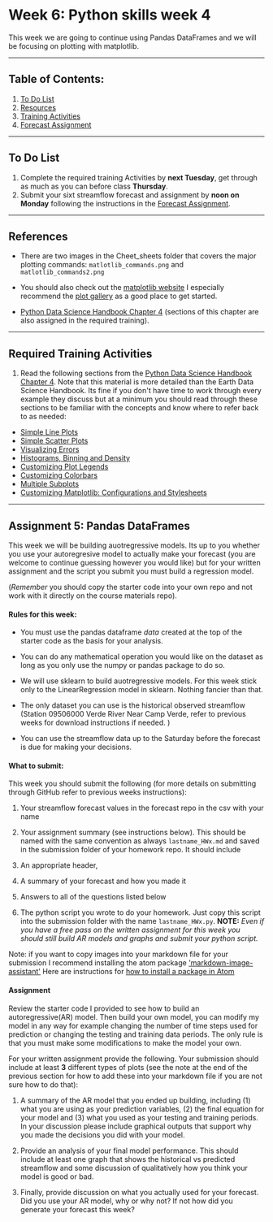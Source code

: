 # Week 6: Python skills week 4
This week we are going to continue using Pandas DataFrames and we will be focusing on plotting with matplotlib.
____
## Table of Contents:
1. [ To Do List](#todo)
1. [ Resources](#resources)
1. [ Training Activities](#training)
1. [ Forecast Assignment](#assignment)

___
<a name="todo"></a>
## To Do List
1. Complete the required training Activities by **next Tuesday**, get through as much as you can before class **Thursday**.
2. Submit your sixt streamflow forecast and assignment by **noon on Monday** following the instructions in the [ Forecast Assignment](#assignment).

___
<a name="resources"></a>
## References
- There are two images in the Cheet_sheets folder that covers the major plotting commands: `matlotlib_commands.png` and `matlotlib_commands2.png`

- You should also check out the [matplotlib website](https://matplotlib.org/) I especially recommend the [plot gallery](https://matplotlib.org/gallery/index.html) as a good place to get started.

- [Python Data Science Handbook Chapter 4](https://jakevdp.github.io/PythonDataScienceHandbook/) (sections of this chapter are also assigned in the required training).
___
<a name="training"></a>
## Required Training Activities
1.  Read the following sections from the [Python Data Science Handbook Chapter 4](ttps://jakevdp.github.io/PythonDataScienceHandbook/index.html). Note that this material is more detailed than the Earth Data Science Handbook. Its fine if you don't have time to work through every example they discuss but at a minimum you should read through these sections to be familiar with the concepts and know where to refer back to as needed:
  - [Simple Line Plots](https://jakevdp.github.io/PythonDataScienceHandbook/04.01-simple-line-plots.html)
  - [Simple Scatter Plots](https://jakevdp.github.io/PythonDataScienceHandbook/04.02-simple-scatter-plots.html)
  - [Visualizing  Errors](https://jakevdp.github.io/PythonDataScienceHandbook/04.03-errorbars.html)
  - [Histograms, Binning and Density](https://jakevdp.github.io/PythonDataScienceHandbook/04.05-histograms-and-binnings.html)
  - [Customizing  Plot Legends](https://jakevdp.github.io/PythonDataScienceHandbook/04.06-customizing-legends.html)
  - [Customizing Colorbars](https://jakevdp.github.io/PythonDataScienceHandbook/04.07-customizing-colorbars.html)
  - [Multiple Subplots](https://jakevdp.github.io/PythonDataScienceHandbook/04.08-multiple-subplots.html)
  - [Customizing  Matplotlib: Configurations and Stylesheets](https://jakevdp.github.io/PythonDataScienceHandbook/04.10-customizing-ticks.htmll)
___
<a name="assignment"></a>
## Assignment 5: Pandas DataFrames
This week we will be building auotregressive models. Its  up to you whether you use your autoregresive model to actually make your forecast (you are welcome to continue guessing however you would like) but for your written assignment and the script you submit you must build a regression  model.

(*Remember* you should copy the starter code into your own repo and not work with it directly on the course materials repo).

#### Rules for this week:
- You must use the pandas dataframe *data* created at the top of the starter code as the basis for your analysis.

- You can do any mathematical operation you would like on the dataset as long as you only use the numpy or pandas package to do so.  

- We will use sklearn to build auotregressive models. For this week stick only to the LinearRegression model in sklearn. Nothing fancier than that.

- The only dataset you can use is the historical observed streamflow (Station 09506000 Verde River Near Camp Verde, refer to previous weeks for download instructions if needed. )

- You can use the streamflow data up to the Saturday before the forecast is due for making your decisions.

#### What to submit:
This week you should submit the following (for more details on submitting through GitHub refer to previous weeks instructions):

1. Your streamflow forecast values in the forecast repo in the csv with your name

2. Your assignment summary (see instructions below). This should be named with the same convention  as always `lastname_HWx.md` and saved in the submission folder of your homework repo.  It should include
  1. An appropriate header,
  2. A summary of your forecast and how you made it
  3. Answers to all of the questions listed below

3. The python script you wrote to do your homework.  Just copy this script into the submission folder with the name `lastname_HWx.py`. **NOTE:** *Even if you have a free pass on the written assignment for this week you should still build AR models and graphs and submit your python script.*

Note: if you want to copy images into your markdown file for your submission I recommend installing the atom package ['markdown-image-assistant'](https://atom.io/packages/markdown-image-assistant#:~:text=atom%2Dmarkdown%2Dimage%2Dassistant,useful%20for%20notetaking%20in%20Atom.) Here are instructions for  [how to install a package in Atom](https://flight-manual.atom.io/using-atom/sections/atom-packages/)

#### Assignment
Review the starter code I provided to see how to build an autoregressive(AR) model. Then build your own model, you can modify my model in any way for example changing the number of time steps used for prediction or changing the testing and training data periods. The only rule is that you must make some modifications to make the model your own.

For your written assignment provide the following. Your submission should include at least **3** different types of plots (see the note at the end of the previous section for how to add these into your markdown file if you are not sure how to do that):

1. A summary of the AR model that you ended up building, including (1) what you are using as your prediction variables, (2) the final equation for your model and (3) what you used as  your testing and training periods. In your discussion please include graphical outputs that support why you made the decisions you did with your model.

2. Provide an analysis of your final model performance. This should include at least one graph that shows the historical vs predicted streamflow and some discussion of qualitatively how you think your model is good or bad.

3. Finally, provide discussion on what you actually used for your forecast. Did you use your AR model, why or why not? If not how did you generate your forecast this week?
